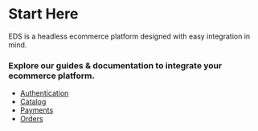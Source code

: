 # Start Here

EDS is a headless ecommerce platform designed with easy integration in mind.

### Explore our guides & documentation to integrate your ecommerce platform.

- [Authentication](./authentication)
- [Catalog](./catalog)
- [Payments](./payments)
- [Orders](./orders)

